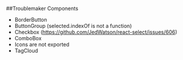 ##Troublemaker Components  
- BorderButton
- ButtonGroup (selected.indexOf is not a function)
- Checkbox (https://github.com/JedWatson/react-select/issues/606)
- ComboBox
- Icons are not exported
- TagCloud
